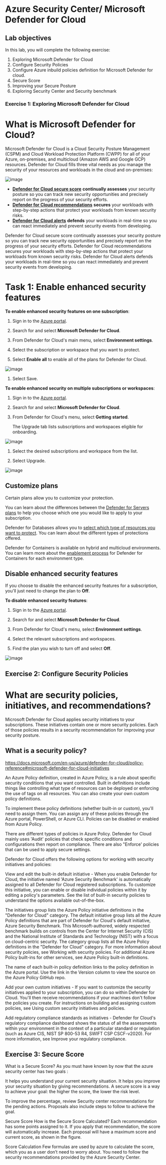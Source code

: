 # Azure Security Center/ Microsoft Defender for Cloud
## Lab objectives
In this lab, you will complete the following exercise:

1. Exploring Microsoft Defender for Cloud 
2. Configure Security Policies 
3. Configure Azure inbuild policies definition for Microsoft Defender for cloud. 
4. Secure Score 
5. Improving your Secure Posture 
6. Exploring Security Center and Security benchmark 

### Exercise 1: Exploring Microsoft Defender for Cloud

# What is Microsoft Defender for Cloud?

Microsoft Defender for Cloud is a Cloud Security Posture Management (CSPM) and Cloud Workload Protection Platform (CWPP) for all of your Azure, on-premises, and multicloud (Amazon AWS and Google GCP) resources. Defender for Cloud fills three vital needs as you manage the security of your resources and workloads in the cloud and on-premises:

![image](https://user-images.githubusercontent.com/33771500/187170501-f78beb93-08d6-47f1-8fa7-bb8798b685a5.png)

- [**Defender for Cloud secure score**](secure-score-security-controls.md) **continually assesses** your security posture so you can track new security opportunities and precisely report on the progress of your security efforts.
- [**Defender for Cloud recommendations**](security-policy-concept.md) **secures** your workloads with step-by-step actions that protect your workloads from known security risks.
- [**Defender for Cloud alerts**](alerts-overview.md) **defends** your workloads in real-time so you can react immediately and prevent security events from developing.

Defender for Cloud secure score continually assesses your security posture so you can track new security opportunities and precisely report on the progress of your security efforts.
Defender for Cloud recommendations secures your workloads with step-by-step actions that protect your workloads from known security risks.
Defender for Cloud alerts defends your workloads in real-time so you can react immediately and prevent security events from developing.

# Task 1: Enable enhanced security features

**To enable enhanced security features on one subscription**:

1. Sign in to the [Azure portal](https://portal.azure.com).

1. Search for and select **Microsoft Defender for Cloud**.

1. From Defender for Cloud's main menu, select **Environment settings**.
    
1. Select the subscription or workspace that you want to protect.
    
1. Select **Enable all** to enable all of the plans for Defender for Cloud.

![image](https://user-images.githubusercontent.com/33771500/187176353-ad30eda1-d7bd-4616-a26f-7a1f1c1138ef.png)

1. Select Save.

**To enable enhanced security on multiple subscriptions or workspaces**:

1. Sign in to the [Azure portal](https://portal.azure.com).

1. Search for and select **Microsoft Defender for Cloud**.

1. From Defender for Cloud's menu, select **Getting started**.

    The Upgrade tab lists subscriptions and workspaces eligible for onboarding.

![image](https://user-images.githubusercontent.com/33771500/187176984-263f9f80-4e10-455b-b147-2e39f1e62551.png)

1. Select the desired subscriptions and workspace from the list.

1. Select Upgrade.

![image](https://user-images.githubusercontent.com/33771500/187177219-94434f88-95aa-4907-b289-d17872707b72.png)

## Customize plans

Certain plans allow you to customize your protection.

You can learn about the differences between the [Defender for Servers plans](defender-for-servers-introduction.md#defender-for-servers-plans) to help you choose which one you would like to apply to your subscription.

Defender for Databases allows you to [select which type of resources you want to protect](quickstart-enable-database-protections.md). You can learn about the different types of protections offered.

Defender for Containers is available on hybrid and multicloud environments. You can learn more about the [enablement process](defender-for-containers-enable.md) for Defender for Containers for each environment type.

## Disable enhanced security features

If you choose to disable the enhanced security features for a subscription, you'll just need to change the plan to **Off**.
 
**To disable enhanced security features**:

1. Sign in to the [Azure portal](https://portal.azure.com).

1. Search for and select **Microsoft Defender for Cloud**.

1. From Defender for Cloud's menu, select **Environment settings**.

1. Select the relevant subscriptions and workspaces.

1. Find the plan you wish to turn off and select **Off**.

![image](https://user-images.githubusercontent.com/33771500/187178351-ec9fa146-c368-4d3b-9b3d-bda09f773703.png)


## Exercise 2: Configure Security Policies

# What are security policies, initiatives, and recommendations?

Microsoft Defender for Cloud applies security initiatives to your subscriptions. These initiatives contain one or more security policies. Each of those policies results in a security recommendation for improving your security posture.
## What is a security policy?
https://docs.microsoft.com/en-us/azure/defender-for-cloud/policy-reference#microsoft-defender-for-cloud-initiatives

An Azure Policy definition, created in Azure Policy, is a rule about specific security conditions that you want controlled. Built in definitions include things like controlling what type of resources can be deployed or enforcing the use of tags on all resources. You can also create your own custom policy definitions.

To implement these policy definitions (whether built-in or custom), you'll need to assign them. You can assign any of these policies through the Azure portal, PowerShell, or Azure CLI. Policies can be disabled or enabled from Azure Policy.

There are different types of policies in Azure Policy. Defender for Cloud mainly uses 'Audit' policies that check specific conditions and configurations then report on compliance. There are also "Enforce' policies that can be used to apply secure settings.

Defender for Cloud offers the following options for working with security initiatives and policies:

View and edit the built-in default initiative - When you enable Defender for Cloud, the initiative named 'Azure Security Benchmark' is automatically assigned to all Defender for Cloud registered subscriptions. To customize this initiative, you can enable or disable individual policies within it by editing a policy's parameters. See the list of built-in security policies to understand the options available out-of-the-box.

The initiatives group lists the Azure Policy initiative definitions in the "Defender for Cloud" category.
The default initiative group lists all the Azure Policy definitions that are part of Defender for Cloud's default initiative, Azure Security Benchmark. This Microsoft-authored, widely respected benchmark builds on controls from the Center for Internet Security (CIS) and the National Institute of Standards and Technology (NIST) with a focus on cloud-centric security.
The category group lists all the Azure Policy definitions in the "Defender for Cloud" category.
For more information about security policies, see Working with security policies. For additional Azure Policy built-ins for other services, see Azure Policy built-in definitions.

The name of each built-in policy definition links to the policy definition in the Azure portal. Use the link in the Version column to view the source on the Azure Policy GitHub repo.

Add your own custom initiatives - If you want to customize the security initiatives applied to your subscription, you can do so within Defender for Cloud. You'll then receive recommendations if your machines don't follow the policies you create. For instructions on building and assigning custom policies, see Using custom security initiatives and policies.

Add regulatory compliance standards as initiatives - Defender for Cloud's regulatory compliance dashboard shows the status of all the assessments within your environment in the context of a particular standard or regulation (such as Azure CIS, NIST SP 800-53 R4, SWIFT CSP CSCF-v2020). For more information, see Improve your regulatory compliance.

## Exercise 3: Secure Score 

What is a Secure Score?
As you must have known by now that the azure security center has two goals :

It helps you understand your current security situation.
It helps you improve your security situation by giving recommendations.
A secure score is a way to achieve your goal: the higher the score, the lower the risk level.

To improve the percentage, review Security center recommendations for the pending actions. Proposals also include steps to follow to achieve the goal.

Secure Score
How is the Secure Score Calculated?
Each recommendation has some points assigned to it. If you apply that recommendation, the score will automatically increase. Each proposal will have a maximum score and current score, as shown in the figure.

Score Calculation 
Few formulas are used by azure to calculate the score, which you as a user don’t need to worry about. You need to follow the security recommendations provided by the Azure Security Center.
